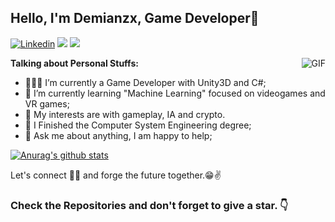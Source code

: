 ## Hello, I'm Demianzx, Game Developer👋

[![Linkedin](https://img.shields.io/badge/-LinkedIn-222222?style=flat-square&logo=Linkedin&logoColor=white&link=https://www.linkedin.com/in/Demianzx/)](https://www.linkedin.com/in/Demianzx/)
[![](https://img.shields.io/badge/Telegram-Demianzx-blue)](https://t.me/Demianzx)
[![](https://img.shields.io/badge/Gmail-demianz999%40gmail.com-red)](https://mail.google.com/mail/u/0/?tab=km#inbox)

<img align="right" alt="GIF" src="https://media0.giphy.com/media/WtTnAfZn6aVJfBzlN3/giphy.gif?cid=ecf05e479c4cf5328fa6cdcd088a15756053c7b67410404c&rid=giphy.gif" />

**Talking about Personal Stuffs:**

- 👨🏽‍💻 I’m currently a Game Developer with Unity3D and C#;
- 🌱 I’m currently learning "Machine Learning" focused on videogames and VR games; 
- 🤔 My interests are with gameplay, IA and crypto.
- 💼 I Finished the Computer System Engineering degree;
- 💬 Ask me about anything, I am happy to help;



[![Anurag's github stats](https://github-readme-stats.vercel.app/api?username=Demianzx)](https://github.com/anuraghazra/github-readme-stats)




Let's connect 👨‍💻 and forge the future together.😁✌

### Check the Repositories and don't forget to give a star. 👇

